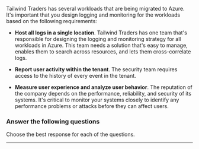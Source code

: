 

Tailwind Traders has several workloads that are being migrated to Azure. It's important that you design logging and monitoring for the workloads based on the following requirements: 

- **Host all logs in a single location**. Tailwind Traders has one team that's responsible for designing the logging and monitoring strategy for all workloads in Azure. This team needs a solution that's easy to manage, enables them to search across resources, and lets them cross-correlate logs.

- **Report user activity within the tenant**. The security team requires access to the history of every event in the tenant.

- **Measure user experience and analyze user behavior**. The reputation of the company depends on the performance, reliability, and security of its systems. It's critical to monitor your systems closely to identify any performance problems or attacks before they can affect users. 

### Answer the following questions

Choose the best response for each of the questions.

---